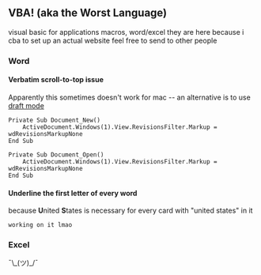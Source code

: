 ## VBA! (aka the Worst Language)
visual basic for applications macros, word/excel
they are here because i cba to set up an actual website
feel free to send to other people 

### Word

#### Verbatim scroll-to-top issue
Apparently this sometimes doesn't work for mac -- an alternative is to use [draft mode](https://www.dummies.com/software/microsoft-office/word/how-to-change-the-document-view-in-word-2016/#:~:text=The%20Draft%20view%20presents%20only%20basic%20text)


```
Private Sub Document_New()
    ActiveDocument.Windows(1).View.RevisionsFilter.Markup = wdRevisionsMarkupNone
End Sub

Private Sub Document_Open()
    ActiveDocument.Windows(1).View.RevisionsFilter.Markup = wdRevisionsMarkupNone
End Sub
```

#### Underline the first letter of every word
because **U**nited **S**tates is necessary for every card with "united states" in it

```
working on it lmao
```

### Excel
¯\\\_(ツ)_/¯
